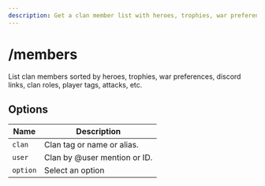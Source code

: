```yaml
---
description: Get a clan member list with heroes, trophies, war preferences and much more.
---
```


# /members

List clan members sorted by heroes, trophies, war preferences, discord links, clan roles, player tags, attacks, etc.

## Options

| Name | Description |
|------|-------------|
| `clan` | Clan tag or name or alias. |
| `user` | Clan by @user mention or ID. |
| `option` | Select an option |

